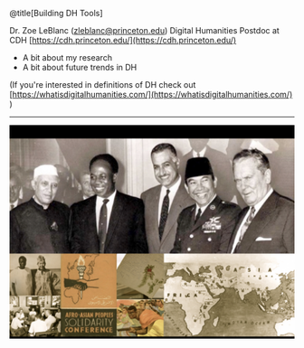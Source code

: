 @title[Building DH Tools]

Dr. Zoe LeBlanc (zleblanc@princeton.edu)
Digital Humanities Postdoc at CDH [https://cdh.princeton.edu/](https://cdh.princeton.edu/)

- A bit about my research
- A bit about future trends in DH

(If you're interested in definitions of DH check out [https://whatisdigitalhumanities.com/](https://whatisdigitalhumanities.com/) )  

---
![Third World](../../assets/img/thirdworld.jpeg)